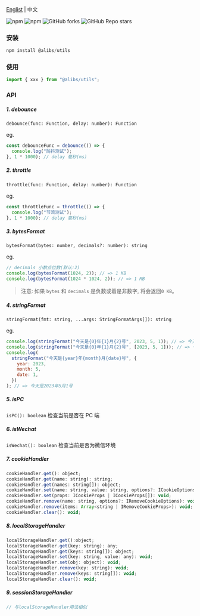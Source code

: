 <a href="https://github.com/chutao-zhang/alibs-utils/tree/master#readme" target="_blank">Englist</a> | 中文

<p>
<img alt="npm" src="https://img.shields.io/npm/v/@alibs/utils?logo=npm&color=%234ac41c">
<img alt="npm" src="https://img.shields.io/npm/dm/@alibs/utils?logo=npm&color=%234ac41c">
<img alt="GitHub forks" src="https://img.shields.io/github/forks/chutao-zhang/alibs-utils">
<img alt="GitHub Repo stars" src="https://img.shields.io/github/stars/chutao-zhang/alibs-utils">
</p>

### 安装

```js
npm install @alibs/utils
```

### 使用

```js
import { xxx } from "@alibs/utils";
```

### API

##### 1. debounce

`debounce(func: Function, delay: number): Function`

eg.

```js
const debounceFunc = debounce(() => {
  console.log("防抖测试");
}, 1 * 1000); // delay 毫秒(ms)
```

##### 2. throttle

`throttle(func: Function, delay: number): Function`

eg.

```js
const throttleFunc = throttle(() => {
  console.log("节流测试");
}, 1 * 1000); // delay 毫秒(ms)
```

##### 3. bytesFormat

`bytesFormat(bytes: number, decimals?: number): string`

eg.

```js
// decimals 小数点位数(默认:2)
console.log(bytesFormat(1024, 2)); // => 1 KB
console.log(bytesFormat(1024 * 1024, 2)); // => 1 MB
```

> 注意: 如果 `bytes` 和 `decimals` 是负数或着是非数字, 将会返回`0 KB`。

##### 4. stringFormat

`stringFormat(fmt: string, ...args: StringFormatArgs[]): string`

eg.

```js
console.log(stringFormat("今天是{0}年{1}月{2}号", 2023, 5, 1)); // => 今天是2023年5月1号
console.log(stringFormat("今天是{0}年{1}月{2}号", [2023, 5, 1])); // => 今天是2023年5月1号
console.log(
  stringFormat("今天是{year}年{month}月{date}号", {
    year: 2023,
    month: 5,
    date: 1,
  })
); // => 今天是2023年5月1号
```

##### 5. isPC

`isPC(): boolean` 检查当前是否在 PC 端

##### 6. isWechat

`isWechat(): boolean` 检查当前是否为微信环境

##### 7. cookieHandler

```js
cookieHandler.get(): object;
cookieHandler.get(name: string): string;
cookieHandler.get(names: string[]): object;
cookieHandler.set(name: string, value: string, options?: ICookieOptions): void;
cookieHandler.set(props: ICookieProps | ICookieProps[]): void;
cookieHandler.remove(name: string, options?: IRemoveCookieOptions): void;
cookieHandler.remove(items: Array<string | IRemoveCookieProps>): void;
cookieHandler.clear(): void;
```

##### 8. localStorageHandler

```js
localStorageHandler.get():object;
localStorageHandler.get(key: string): any;
localStorageHandler.get(keys: string[]): object;
localStorageHandler.set(key: string, value: any): void;
localStorageHandler.set(obj: object): void;
localStorageHandler.remove(key: string): void;
localStorageHandler.remove(keys: string[]): void;
localStorageHandler.clear(): void;
```

##### 9. sessionStorageHandler

```js
// 与localStorageHandler用法相似
```
